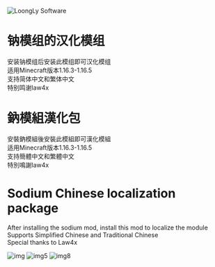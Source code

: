 ![LoongLy Software](https://gitee.com/zixuan_long/Img/raw/master/LS3_LOW_PIX.png)

# 钠模组的汉化模组

安装钠模组后安装此模组即可汉化模组  
适用Minecraft版本1.16.3-1.16.5  
支持简体中文和繁体中文  
特别鸣谢law4x

# 鈉模組漢化包

安裝鈉模組後安裝此模組即可漢化模組  
适用Minecraft版本1.16.3-1.16.5  
支持簡體中文和繁體中文  
特別鳴謝law4x

# Sodium Chinese localization package

After installing the sodium mod, install this mod to localize the module
Supports Simplified Chinese and Traditional Chinese  
Special thanks to Law4x

![img](https://cdn.modrinth.com/data/cached_images/80eabb485449aebb4bbca0a8d90b07f6b8f0887e.png)
![img5](https://cdn.modrinth.com/data/cached_images/f7b3cb4e9cd9df0bf4c5d597ba8e4e5d28674698.jpeg)
![img8](https://cdn.modrinth.com/data/cached_images/2ef651e75c15e6975b1e12e392154691f2296ae3.jpeg)

